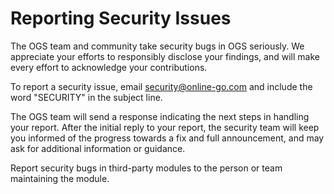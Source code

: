# Reporting Security Issues

The OGS team and community take security bugs in OGS seriously. We appreciate your efforts to responsibly disclose your findings, and will make every effort to acknowledge your contributions.

To report a security issue, email [security@online-go.com](mailto:security@online-go.com) and include the word "SECURITY" in the subject line.

The OGS team will send a response indicating the next steps in handling your report. After the initial reply to your report, the security team will keep you informed of the progress towards a fix and full announcement, and may ask for additional information or guidance.

Report security bugs in third-party modules to the person or team maintaining the module.
